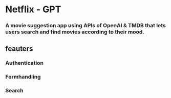 # Netflix - GPT

### A movie suggestion app using APIs of OpenAI & TMDB that lets users search and find movies according to their mood.

## feauters

### Authentication 
### Formhandling
### Search 


